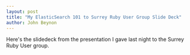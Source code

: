 ```yaml
---
layout: post
title: "My ElasticSearch 101 to Surrey Ruby User Group Slide Deck" 
author: John Beynon
---
```


Here's the slidedeck from the presentation I gave last night to the Surrey Ruby User group.

<script async class="speakerdeck-embed" data-id="f59838101b5d013014db1231380fad16" data-ratio="1.2994923857868" src="//speakerdeck.com/assets/embed.js"></script>
